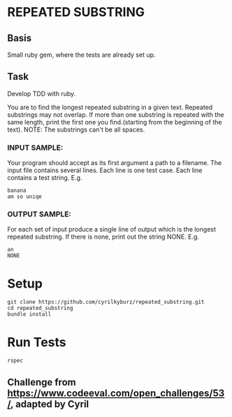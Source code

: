 # REPEATED SUBSTRING

## Basis

Small ruby gem, where the tests are already set up.

## Task

Develop TDD with ruby.

You are to find the longest repeated substring in a given text. Repeated substrings may not overlap. If more than one substring is repeated with the same length, print the first one you find.(starting from the beginning of the text).
NOTE: The substrings can't be all spaces.


### INPUT SAMPLE:

Your program should accept as its first argument a path to a filename. The input file contains several lines. Each line is one test case. Each line contains a test string. E.g.

```
banana
am so uniqe
```

### OUTPUT SAMPLE:

For each set of input produce a single line of output which is the longest repeated substring. If there is none, print out the string NONE. E.g.

```
an
NONE
```

# Setup

```
git clone https://github.com/cyrilkyburz/repeated_substring.git
cd repeated_substring
bundle install
```

# Run Tests

```
rspec
```

## Challenge from https://www.codeeval.com/open_challenges/53/, adapted by Cyril

